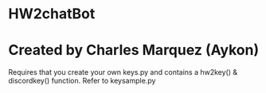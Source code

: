 # HW2chatBot

# Created by Charles Marquez (Aykon)

Requires that you create your own keys.py and contains a hw2key() & discordkey() function. Refer to keysample.py
